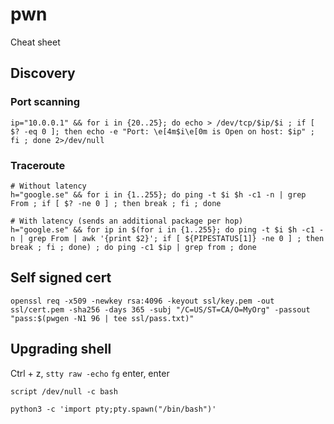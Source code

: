 # pwn
Cheat sheet

## Discovery
### Port scanning
```
ip="10.0.0.1" && for i in {20..25}; do echo > /dev/tcp/$ip/$i ; if [ $? -eq 0 ]; then echo -e "Port: \e[4m$i\e[0m is Open on host: $ip" ; fi ; done 2>/dev/null
```

### Traceroute
```
# Without latency
h="google.se" && for i in {1..255}; do ping -t $i $h -c1 -n | grep From ; if [ $? -ne 0 ] ; then break ; fi ; done

# With latency (sends an additional package per hop)
h="google.se" && for ip in $(for i in {1..255}; do ping -t $i $h -c1 -n | grep From | awk '{print $2}'; if [ ${PIPESTATUS[1]} -ne 0 ] ; then break ; fi ; done) ; do ping -c1 $ip | grep from ; done
```

## Self signed cert
```
openssl req -x509 -newkey rsa:4096 -keyout ssl/key.pem -out ssl/cert.pem -sha256 -days 365 -subj "/C=US/ST=CA/O=MyOrg" -passout "pass:$(pwgen -N1 96 | tee ssl/pass.txt)"
```

## Upgrading shell
Ctrl + z, `stty raw -echo` `fg` enter, enter
```
script /dev/null -c bash
```
```
python3 -c 'import pty;pty.spawn("/bin/bash")'
```
